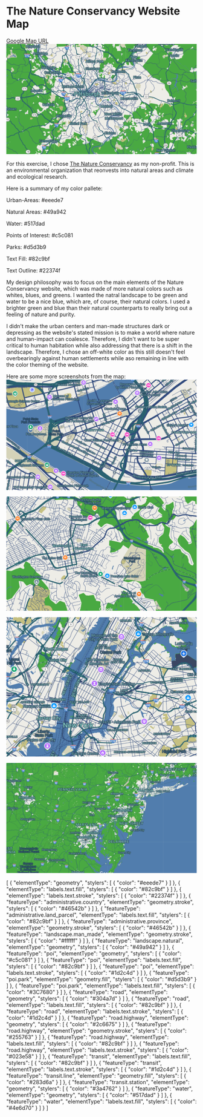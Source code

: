 # The Nature Conservancy Website Map

[Google Map URL](https://maps.googleapis.com/maps/api/staticmap?key=AIzaSyAlfDAWMhdWO88l3Avk4N6ZvcZnMxNvAmc&center=40.428881082817654,-80.02007028756181&zoom=11&format=png&maptype=roadmap&style=element:geometry%7Ccolor:0xeeede7&style=element:labels.text.fill%7Ccolor:0x82c9bf&style=element:labels.text.stroke%7Ccolor:0x22374f&style=feature:administrative.country%7Celement:geometry.stroke%7Ccolor:0x46542b&style=feature:administrative.land_parcel%7Celement:labels.text.fill%7Ccolor:0x82c9bf&style=feature:administrative.province%7Celement:geometry.stroke%7Ccolor:0x46542b&style=feature:landscape.man_made%7Celement:geometry.stroke%7Ccolor:0xffffff&style=feature:landscape.natural%7Celement:geometry%7Ccolor:0x49a942&style=feature:poi%7Celement:geometry%7Ccolor:0xc5c081&style=feature:poi%7Celement:labels.text.fill%7Ccolor:0x82c9bf&style=feature:poi%7Celement:labels.text.stroke%7Ccolor:0x1d2c4d&style=feature:poi.park%7Celement:geometry.fill%7Ccolor:0xd5d3b9&style=feature:poi.park%7Celement:labels.text.fill%7Ccolor:0x3C7680&style=feature:road%7Celement:geometry%7Ccolor:0x304a7d&style=feature:road%7Celement:labels.text.fill%7Ccolor:0x82c9bf&style=feature:road%7Celement:labels.text.stroke%7Ccolor:0x1d2c4d&style=feature:road.highway%7Celement:geometry%7Ccolor:0x2c6675&style=feature:road.highway%7Celement:geometry.stroke%7Ccolor:0x255763&style=feature:road.highway%7Celement:labels.text.fill%7Ccolor:0x82c9bf&style=feature:road.highway%7Celement:labels.text.stroke%7Ccolor:0x023e58&style=feature:transit%7Celement:labels.text.fill%7Ccolor:0x82c9bf&style=feature:transit%7Celement:labels.text.stroke%7Ccolor:0x1d2c4d&style=feature:transit.line%7Celement:geometry.fill%7Ccolor:0x283d6a&style=feature:transit.station%7Celement:geometry%7Ccolor:0x3a4762&style=feature:water%7Celement:geometry%7Ccolor:0x517dad&style=feature:water%7Celement:labels.text.fill%7Ccolor:0x4e6d70&size=480x360)
![Map to be used by the Nature Conservancy, Map of Pittsburgh and Surrounding Area](NaturePittsburgh.png)

For this exercise, I chose [The Nature Conservancy](https://www.nature.org/en-us/) as my non-profit. This is an environmental organization that reonvests into natural areas and climate and ecological research.


Here is a summary of my color pallete:

Urban-Areas: #eeede7

Natural Areas: #49a942

Water: #517dad

Points of Interest: #c5c081

Parks: #d5d3b9

Text Fill: #82c9bf

Text Outline: #22374f

My design philosophy was to focus on the main elements of the Nature Conservancy website, which was made of more natural colors such as whites, blues, and greens. I wanted the natral landscape to be green and water to be a nice blue, which are, of course, their natural colors. I used a brighter green and blue than their natural counterparts to really bring out a feeling of nature and purity. 

I didn't make the urban centers and man-made structures dark or depressing as the website's stated mission is to make a world where nature and human-impact can coalesce. Therefore, I didn't want to be super critical to human habitation while also addressing that there is a shift in the landscape. Therefore, I chose an off-white color as this still doesn't feel overbearingly against human settlements while aso remaining in line with the color theming of the website.

Here are some more screenshots from the map:
![Pittsburgh - The Point](Point.png)

![Washington, PA](Washington.png)

![New York City](NewYork.png)

![USA East Coast](EastCoast.png)

[
  {
    "elementType": "geometry",
    "stylers": [
      {
        "color": "#eeede7"
      }
    ]
  },
  {
    "elementType": "labels.text.fill",
    "stylers": [
      {
        "color": "#82c9bf"
      }
    ]
  },
  {
    "elementType": "labels.text.stroke",
    "stylers": [
      {
        "color": "#22374f"
      }
    ]
  },
  {
    "featureType": "administrative.country",
    "elementType": "geometry.stroke",
    "stylers": [
      {
        "color": "#46542b"
      }
    ]
  },
  {
    "featureType": "administrative.land_parcel",
    "elementType": "labels.text.fill",
    "stylers": [
      {
        "color": "#82c9bf"
      }
    ]
  },
  {
    "featureType": "administrative.province",
    "elementType": "geometry.stroke",
    "stylers": [
      {
        "color": "#46542b"
      }
    ]
  },
  {
    "featureType": "landscape.man_made",
    "elementType": "geometry.stroke",
    "stylers": [
      {
        "color": "#ffffff"
      }
    ]
  },
  {
    "featureType": "landscape.natural",
    "elementType": "geometry",
    "stylers": [
      {
        "color": "#49a942"
      }
    ]
  },
  {
    "featureType": "poi",
    "elementType": "geometry",
    "stylers": [
      {
        "color": "#c5c081"
      }
    ]
  },
  {
    "featureType": "poi",
    "elementType": "labels.text.fill",
    "stylers": [
      {
        "color": "#82c9bf"
      }
    ]
  },
  {
    "featureType": "poi",
    "elementType": "labels.text.stroke",
    "stylers": [
      {
        "color": "#1d2c4d"
      }
    ]
  },
  {
    "featureType": "poi.park",
    "elementType": "geometry.fill",
    "stylers": [
      {
        "color": "#d5d3b9"
      }
    ]
  },
  {
    "featureType": "poi.park",
    "elementType": "labels.text.fill",
    "stylers": [
      {
        "color": "#3C7680"
      }
    ]
  },
  {
    "featureType": "road",
    "elementType": "geometry",
    "stylers": [
      {
        "color": "#304a7d"
      }
    ]
  },
  {
    "featureType": "road",
    "elementType": "labels.text.fill",
    "stylers": [
      {
        "color": "#82c9bf"
      }
    ]
  },
  {
    "featureType": "road",
    "elementType": "labels.text.stroke",
    "stylers": [
      {
        "color": "#1d2c4d"
      }
    ]
  },
  {
    "featureType": "road.highway",
    "elementType": "geometry",
    "stylers": [
      {
        "color": "#2c6675"
      }
    ]
  },
  {
    "featureType": "road.highway",
    "elementType": "geometry.stroke",
    "stylers": [
      {
        "color": "#255763"
      }
    ]
  },
  {
    "featureType": "road.highway",
    "elementType": "labels.text.fill",
    "stylers": [
      {
        "color": "#82c9bf"
      }
    ]
  },
  {
    "featureType": "road.highway",
    "elementType": "labels.text.stroke",
    "stylers": [
      {
        "color": "#023e58"
      }
    ]
  },
  {
    "featureType": "transit",
    "elementType": "labels.text.fill",
    "stylers": [
      {
        "color": "#82c9bf"
      }
    ]
  },
  {
    "featureType": "transit",
    "elementType": "labels.text.stroke",
    "stylers": [
      {
        "color": "#1d2c4d"
      }
    ]
  },
  {
    "featureType": "transit.line",
    "elementType": "geometry.fill",
    "stylers": [
      {
        "color": "#283d6a"
      }
    ]
  },
  {
    "featureType": "transit.station",
    "elementType": "geometry",
    "stylers": [
      {
        "color": "#3a4762"
      }
    ]
  },
  {
    "featureType": "water",
    "elementType": "geometry",
    "stylers": [
      {
        "color": "#517dad"
      }
    ]
  },
  {
    "featureType": "water",
    "elementType": "labels.text.fill",
    "stylers": [
      {
        "color": "#4e6d70"
      }
    ]
  }
]

